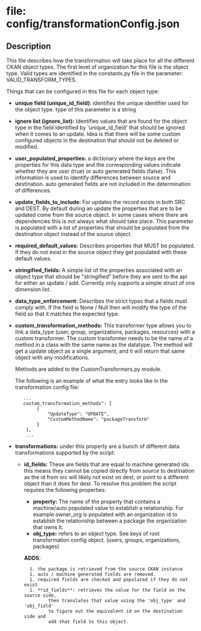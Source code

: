 # file: config/transformationConfig.json

## Description
This file describes how the transformation will take place for all the different
CKAN object types.  The first level of organization for this file is the object
type.  Valid types are identified in the constants.py file in the parameter:
VALID_TRANSFORM_TYPES.

Things that can be configured in this file for each object type:
* **unique field (unique_id_field)**: identifies the unique identifier used for the
    object type.  type of this parameter is a string

* **ignore list (ignore_list):** Identifies values that are found for the object type
    in the field identified by 'unique_id_field' that should be ignored when it
    comes to an update.  Idea is that there will be some custom configured objects
    in the destination that should not be deleted or modified.

* **user_populated_properties:** a dictionary where the keys are the properties for this
    data type and the corresponding values indicate whether they are user (true) or
    auto generated fields (false).  This information is used to identify
    differences between source and destination.  auto generated fields are not
    included in the determination of differences.

* **update_fields_to_include:** For updates the record exists in both SRC and
    DEST. By default during an update the properties that are to be updated come
    from the source object.  In some cases where there are dependencies this is
    not always what should take place.  This parameter is populated with a list
    of properties that should be populated from the destination object instead
    of the source object.

* **required_default_values:** Describes properties that MUST be populated.  If
    they do not exist in the source object they get populated with these default
    values.

* **stringified_fields:** A simple list of the properties associated with an
    object type that should be "stringified" before they are sent to the api
    for either an update / add.  Currently only supports a simple struct of one
    dimension list.

* **data_type_enforcement:** Describes the strict types that a fields must comply
    with.  If the field is None / Null then will modify the type of the field so
    that it matches the expected type.

* **custom_transformation_methods:** This transformer type allows you to link a
    data_type (user, group, organizations, packages, resources) with a custom
    transformer.  The custom transformer needs to be the name of a method in a
    class with the same name as the datatype.  The method will get a update
    object as a single argument, and it will return that same object with any
    modifications.

    Methods are added to the CustomTransformers.py module.

    The following is an example of what the entry looks like in the transformation
    config file:
    ```
       ...
       custom_transformation_methods": [
            {
                "UpdateType": "UPDATE",
                "CustomMethodName": "packageTransform"
            }
        ],
        ...
    ```

* **transformations:** under this property are a bunch of different data
    transformations supported by the script:

    * **id_fields:** These are fields that are equal to machine generated ids.
        this means they cannot be copied directly from source to destination as
        the id from src will likely not exist on dest, or point to a different
        object than it does for dest.  To resolve this problem the script
        requires the following properties:

        * **property:** The name of the property that contains a machine/auto
            populated value to establish a relationship.  For example owner_org
            is populated with an organization id to establish the relationship
            between a package the organization that owns it.
        * **obj_type:** refers to an object type.  See keys of root transformation
            config object.  (users, groups, organizations, packages)

        **ADDS**:

            1. the package is retrieved from the source CKAN instance
            1. auto / machine generated fields are removed.
            1. required fields are checked and populated if they do not exist
            1. **id_fields**: retrieves the value for the field on the source side,
                   then translates that value using the 'obj_type' and 'obj_field'
                   to figure out the equivalent id on the destination side and
                   add that field to this object.


